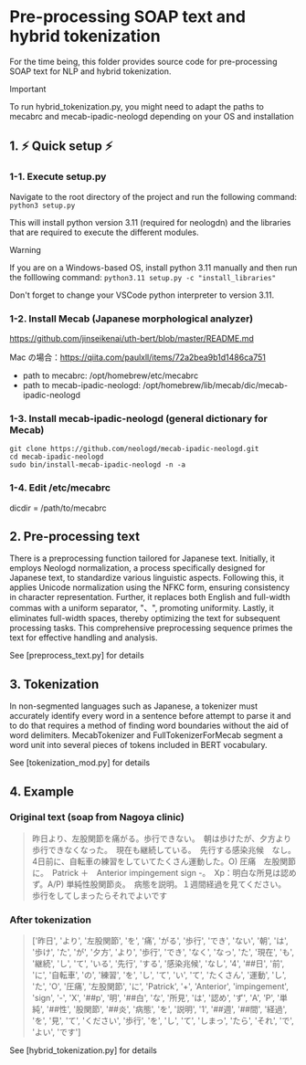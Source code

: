 # Pre-processing SOAP text and hybrid tokenization
For the time being, this folder provides source code for pre-processing SOAP text for NLP and hybrid tokenization.<br>

> [!IMPORTANT]
> To run hybrid_tokenization.py, you might need to adapt the paths to mecabrc and mecab-ipadic-neologd depending on your OS and installation

## 1. :zap: Quick setup :zap:

### 1-1. Execute setup.py 
Navigate to the root directory of the project and run the following command:
`python3 setup.py`

This will install python version 3.11 (required for neologdn) and the libraries that are required to execute the different modules.

> [!WARNING]
> If you are on a Windows-based OS, install python 3.11 manually and then run the folllowing command: 
>`python3.11 setup.py -c "install_libraries"`

Don't forget to change your VSCode python interpreter to version 3.11.


### 1-2. Install Mecab (Japanese morphological analyzer)

https://github.com/jinseikenai/uth-bert/blob/master/README.md

Mac の場合：https://qiita.com/paulxll/items/72a2bea9b1d1486ca751

- path to mecabrc: /opt/homebrew/etc/mecabrc
- path to mecab-ipadic-neologd: /opt/homebrew/lib/mecab/dic/mecab-ipadic-neologd


### 1-3. Install mecab-ipadic-neologd (general dictionary for Mecab)

`git clone https://github.com/neologd/mecab-ipadic-neologd.git`<br>
`cd mecab-ipadic-neologd`<br>
`sudo bin/install-mecab-ipadic-neologd -n -a`<br>


### 1-4. Edit /etc/mecabrc<br>
dicdir = /path/to/mecabrc<br>


## 2. Pre-processing text<br>

There is a preprocessing function tailored for Japanese text. Initially, it employs Neologd normalization, a process specifically designed for Japanese text, to standardize various linguistic aspects. Following this, it applies Unicode normalization using the NFKC form, ensuring consistency in character representation. Further, it replaces both English and full-width commas with a uniform separator, "、", promoting uniformity. Lastly, it eliminates full-width spaces, thereby optimizing the text for subsequent processing tasks. This comprehensive preprocessing sequence primes the text for effective handling and analysis.<br>

See [preprocess_text.py] for details<br>
 
## 3. Tokenization

In non-segmented languages such as Japanese, a tokenizer must accurately identify every word in a sentence before attempt to parse it and to do that requires a method of finding word boundaries without the aid of word delimiters. MecabTokenizer and FullTokenizerForMecab segment a word unit into several pieces of tokens included in BERT vocabulary.

See [tokenization_mod.py] for details<br>

## 4. Example

### Original text (soap from Nagoya clinic)

> 昨日より、左股関節を痛がる。歩行できない。　朝は歩けたが、夕方より歩行できなくなった。　現在も継続している。　先行する感染兆候　なし。4日前に、自転車の練習をしていてたくさん運動した。O) 圧痛　左股関節に。　Patrick ＋　Anterior impingement sign -。　Xp：明白な所見は認めず。A/P) 単純性股関節炎。　病態を説明。１週間経過を見てください。　歩行をしてしまったらそれでよいです

### After tokenization

> ['昨日', 'より', '左股関節', 'を', '痛', 'がる', '歩行', 'でき', 'ない', '朝', 'は', '歩け', 'た', 'が', '夕方', 'より', '歩行', 'でき', 'なく', 'なっ', 'た', '現在', 'も', '継続', 'し', 'て', 'いる', '先行', 'する', '感染兆候', 'なし', '4', '##日', '前', 'に', '自転車', 'の', '練習', 'を', 'し', 'て', 'い', 'て', 'たくさん', '運動', 'し', 'た', 'O', '圧痛', '左股関節', 'に', 'Patrick', '+', 'Anterior', 'impingement', 'sign', '-', 'X', '##p', '明', '##白', 'な', '所見', 'は', '認め', 'ず', 'A', 'P', '単純', '##性', '股関節', '##炎', '病態', 'を', '説明', '1', '##週', '##間', '経過', 'を', '見', 'て', 'ください', '歩行', 'を', 'し', 'て', 'しまっ', 'たら', 'それ', 'で', 'よい', 'です']

See [hybrid_tokenization.py] for details<br>



